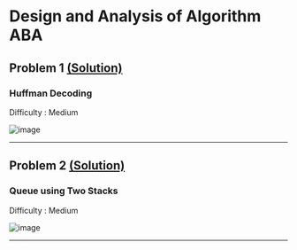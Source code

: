 # Design and Analysis of Algorithm ABA

## Problem 1 [(Solution)](https://github.com/aniruddhabagal/DAA_ABA/blob/main/Huffman%20Decoding.cpp)

### Huffman Decoding

Difficulty : Medium

![image](https://user-images.githubusercontent.com/64460474/183940264-2073d1d5-1204-4eab-822d-fd80279dea48.png)


---
## Problem 2 [(Solution)](https://github.com/aniruddhabagal/DAA_ABA/blob/main/Queue%20using%20Two%20Stacks.cpp)

### Queue using Two Stacks

Difficulty : Medium

![image](https://user-images.githubusercontent.com/64460474/183940407-a103623f-821f-4ff2-a1cf-8ad80f5a9aaa.png)


---

